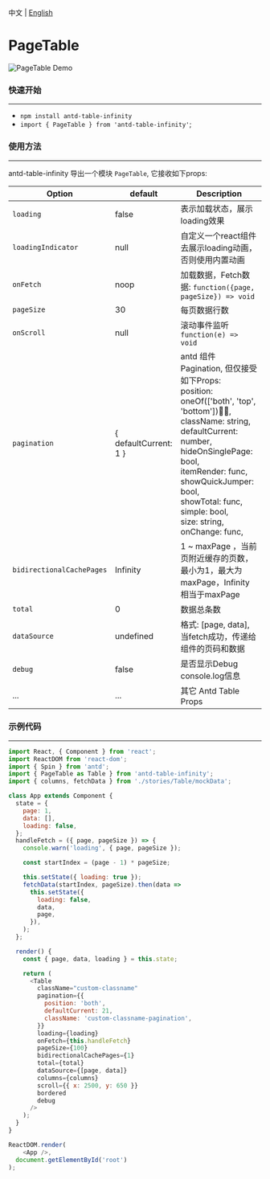 中文 | [English](./README_en.md)

# PageTable 

![PageTable Demo](../../../../antd-table-infinity-page-table.gif "PageTable Demo")
### 快速开始
---
- `npm install antd-table-infinity`
- `import { PageTable } from 'antd-table-infinity'`;

### 使用方法
---
antd-table-infinity 导出一个模块 `PageTable`, 它接收如下props:

Option               | default       | Description              
---------------------|---------------|-----------------------------------------------
`loading`            |  false        | 表示加载状态，展示loading效果
`loadingIndicator`   |  null         | 自定义一个react组件去展示loading动画，否则使用内置动画
`onFetch`            |  noop         | 加载数据，Fetch数据: `function({page, pageSize}) => void`
`pageSize`           |  30           | 每页数据行数
`onScroll`           |  null         | 滚动事件监听 `function(e) => void`
`pagination`        |  { defaultCurrent: 1 } |  antd 组件 Pagination, 但仅接受如下Props: <br/>position: oneOf(['both', 'top', 'bottom']),<br/>className: string,<br/>defaultCurrent: number,<br/>hideOnSinglePage: bool,<br/>itemRender: func,<br/>showQuickJumper: bool,<br/>showTotal: func,<br/>simple: bool,<br/>size: string,<br/>onChange: func, 
`bidirectionalCachePages`             |  Infinity        |  1 ~ maxPage ，当前页附近缓存的页数，最小为1，最大为maxPage，Infinity相当于maxPage
`total`             |  0        |  数据总条数
`dataSource`             | undefined       |   格式: [page, data], 当fetch成功，传递给组件的页码和数据
`debug`              |  false        | 是否显示Debug console.log信息
...                  |  ...          | 其它 Antd Table Props

### 示例代码
---

``` javascript
import React, { Component } from 'react';
import ReactDOM from 'react-dom';
import { Spin } from 'antd';
import { PageTable as Table } from 'antd-table-infinity';
import { columns, fetchData } from './stories/Table/mockData';

class App extends Component {
  state = {
    page: 1,
    data: [],
    loading: false,
  };
  handleFetch = ({ page, pageSize }) => {
    console.warn('loading', { page, pageSize });

    const startIndex = (page - 1) * pageSize;

    this.setState({ loading: true });
    fetchData(startIndex, pageSize).then(data =>
      this.setState({
        loading: false,
        data,
        page,
      }),
    );
  };

  render() {
    const { page, data, loading } = this.state;

    return (
      <Table
        className="custom-classname"
        pagination={{
          position: 'both',
          defaultCurrent: 21,
          className: 'custom-classname-pagination',
        }}
        loading={loading}
        onFetch={this.handleFetch}
        pageSize={100}
        bidirectionalCachePages={1}
        total={total}
        dataSource={[page, data]}
        columns={columns}
        scroll={{ x: 2500, y: 650 }}
        bordered
        debug
      />
    );
  }
}

ReactDOM.render(
    <App />,
  document.getElementById('root')
);
```
